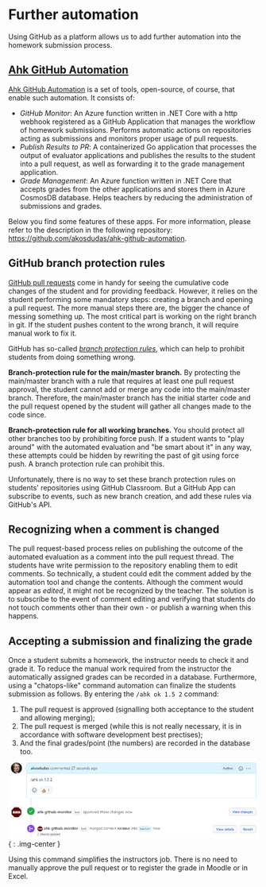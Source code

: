 # Further automation

Using GitHub as a platform allows us to add further automation into the homework submission process.

## [Ahk GitHub Automation](https://github.com/akosdudas/ahk-github-automation)

[Ahk GitHub Automation](https://github.com/akosdudas/ahk-github-monitor) is a set of tools, open-source, of course, that enable such automation. It consists of:

- _GitHub Monitor_: An Azure function written in .NET Core with a http webhook registered as a GitHub Application that manages the workflow of homework submissions. Performs automatic actions on repositories acting as submissions and monitors proper usage of pull requests.
- _Publish Results to PR_: A containerized Go application that processes the output of evaluator applications and publishes the results to the student into a pull request, as well as forwarding it to the grade management application.
- _Grade Management_: An Azure function written in .NET Core that accepts grades from the other applications and stores them in Azure CosmosDB database. Helps teachers by reducing the administration of submissions and grades.

Below you find some features of these apps. For more information, please refer to the description in the following repository: <https://github.com/akosdudas/ahk-github-automation>.

## GitHub branch protection rules

[GitHub pull requests](../using-github/providing-feedback.md#using-pull-requests) come in handy for seeing the cumulative code changes of the student and for providing feedback. However, it relies on the student performing some mandatory steps: creating a branch and opening a pull request. The more manual steps there are, the bigger the chance of messing something up. The most critical part is working on the right branch in git. If the student pushes content to the wrong branch, it will require manual work to fix it.

GitHub has so-called [_branch protection rules_](https://docs.github.com/en/github/administering-a-repository/managing-a-branch-protection-rule#about-branch-protection-rules), which can help to prohibit students from doing something wrong.

**Branch-protection rule for the main/master branch.** By protecting the main/master branch with a rule that requires at least one pull request approval, the student cannot add or merge any code into the main/master branch. Therefore, the main/master branch has the initial starter code and the pull request opened by the student will gather all changes made to the code since.

**Branch-protection rule for all working branches.** You should protect all other branches too by prohibiting force push. If a student wants to "play around" with the automated evaluation and "be smart about it" in any way, these attempts could be hidden by rewriting the past of git using force push. A branch protection rule can prohibit this.

Unfortunately, there is no way to set these branch protection rules on students' repositories using GitHub Classroom. But a GitHub App can subscribe to events, such as new branch creation, and add these rules via GitHub's API.

## Recognizing when a comment is changed

The pull request-based process relies on publishing the outcome of the automated evaluation as a comment into the pull request thread. The students have write permission to the repository enabling them to edit comments. So technically, a student could edit the comment added by the automation tool and change the contents. Although the comment would appear as _edited_, it might not be recognized by the teacher. The solution is to subscribe to the event of comment editing and verifying that students do not touch comments other than their own - or publish a warning when this happens.

## Accepting a submission and finalizing the grade

Once a student submits a homework, the instructor needs to check it and grade it. To reduce the manual work required from the instructor the automatically assigned grades can be recorded in a database. Furthermore, using a "chatops-like" command automation can finalize the students submission as follows. By entering the `/ahk ok 1.5 2` command:

1. The pull request is approved (signalling both acceptance to the student and allowing merging);
1. The pull request is merged (while this is not really necessary, it is in accordance with software development best prectises);
1. And the final grades/point (the numbers) are recorded in the database too.

![Chat-ops command for accepting and grading a submission](img/github-automation-merge.png){ : .img-center }

Using this command simplifies the instructors job. There is no need to manually approve the pull request or to register the grade in Moodle or in Excel.
